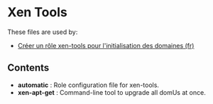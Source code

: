 Xen Tools
=========

These files are used by:

* [Créer un rôle xen-tools pour l'initialisation des domaines (fr)](https://howto.biapy.com/fr/debian-gnu-linux/systeme/virtualisation-avec-xen/creer-un-role-xen-tools-pour-linitialisation-des-domaines)

Contents
--------
* __automatic__ : Role configuration file for xen-tools.
* __xen-apt-get__ : Command-line tool to upgrade all domUs at once.

